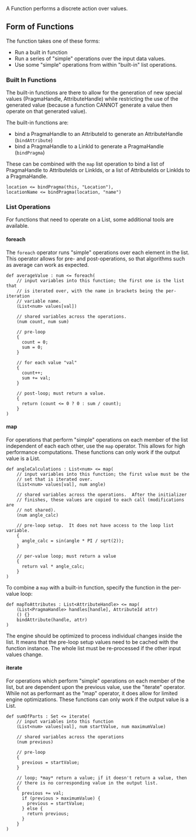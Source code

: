 
A Function performs a discrete action over values.


## Form of Functions

The function takes one of these forms:

 * Run a built in function
 * Run a series of "simple" operations over the input data values.
 * Use some "simple" operations from within "built-in" list operations.





### Built In Functions

The built-in functions are there to allow for the generation of new special
values (PragmaHandle, AttributeHandle) while restricting the use of the
generated value (because a function CANNOT generate a value then operate
on that generated value).

The built-in functions are:

 * bind a PragmaHandle to an AttributeId to generate an AttributeHandle
    (`bindAttribute`)
 * bind a PragmaHandle to a LinkId to generate a PragmaHandle
    (`bindPragma`)

These can be combined with the `map` list operation to bind a list of
PragmaHandle to AttributeIds or LinkIds, or a list of AttributeIds or LinkIds
to a PragmaHandle.


    location <= bindPragma(this, "Location"),
    locationName <= bindPragma(location, "name")


### List Operations

For functions that need to operate on a List, some additional tools are
available.

#### foreach

The `foreach` operator runs "simple" operations over each element in the list.
This operator allows for pre- and post-operations, so that algorithms such as
average can work as expected.

    def averageValue : num <= foreach(
        // input variables into this function; the first one is the list that
        // is iterated over, with the name in brackets being the per-iteration
        // variable name.
        (List<num> values[val])

        // shared variables across the operations.
        (num count, num sum)

        // pre-loop
        {
          count = 0;
          sum = 0;
        }

        // for each value "val"
        {
          count++;
          sum += val;
        }

        // post-loop; must return a value.
        {
          return (count <= 0 ? 0 : sum / count);
        }
    )


#### map

For operations that perform "simple" operations on each member of the list
independent of each each other, use the `map` operator.  This allows for high
performance computations.  These functions can only work if the output value is
a List.

    def angleCalculations : List<num> <= map(
        // input variables into this function; the first value must be the
        // set that is iterated over.
        (List<num> values[val], num angle)

        // shared variables across the operations.  After the initializer
        // finishes, these values are copied to each call (modifications are
        // not shared).
        (num angle_calc)

        // pre-loop setup.  It does not have access to the loop list variable.
        {
          angle_calc = sin(angle * PI / sqrt(2));
        }

        // per-value loop; must return a value
        {
          return val * angle_calc;
        }
    )

To combine a `map` with a built-in function, specify the function in the
per-value loop:

    def mapToAttributes : List<AttributeHandle> <= map(
        (List<PragmaHandle> handles[handle], AttributeId attr)
        () {}
        bindAttribute(handle, attr)
    )

The engine should be optimized to process individual changes inside the list.
It means that the pre-loop setup values need to be cached with the function
instance.  The whole list must be re-processed if the other input values change.


#### iterate

For operations which perform "simple" operations on each member of the list,
but are dependent upon the previous value, use the "iterate" operator.  While
not as performant as the "map" operator, it does allow for limited
engine optimizations.  These functions can only work if the output value is
a List.

    def sumOfParts : Set <= iterate(
        // input variables into this function
        (List<num> values[val], num startValue, num maximumValue)

        // shared variables across the operations
        (num previous)

        // pre-loop
        {
          previous = startValue;
        }

        // loop; *may* return a value; if it doesn't return a value, then
        // there is no corresponding value in the output list.
        {
          previous += val;
          if (previous > maximumValue) {
            previous = startValue;
          } else {
            return previous;
          }
        }
    )

